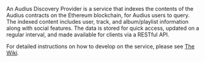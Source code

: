 An Audius Discovery Provider is a service that indexes the contents of the Audius contracts on the Ethereum blockchain, for Audius users to query. The indexed content includes user, track, and album/playlist information along with social features. The data is stored for quick access, updated on a regular interval, and made available for clients via a RESTful API.

For detailed instructions on how to develop on the service, please see [The Wiki](http://localhost:1337/#running-for-development).